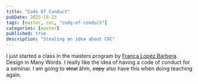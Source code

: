 ```yaml
---
title: "Code Of Conduct"
pubDate: 2025-10-23
tags: [master, coc, "codę-of-conduct"]
categories: [master]
published: true
description: "Stealing an idea about COC"
---
```



I just started a class in the masters program by [Franca Lopéz Barbera](https://frannnca.com/). Design in Many Words. I really like the idea of having a code of conduct for a seminar. I am going to ~~steal~~ ähm, ~~copy~~ also have this when doing teaching again.
